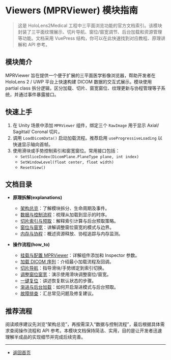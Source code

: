 # Viewers (MPRViewer) 模块指南

> 这是 HoloLens2Medical 工程中三平面浏览功能的官方文档索引。该模块封装了三平面纹理展示、切片导航、窗位/窗宽调节、后台加载和资源管理等功能。文档采用 VuePress 结构，你可以在此快速找到对应教程、原理讲解和 API 参考。

## 模块简介
MPRViewer 旨在提供一个便于扩展的三平面医学影像浏览器，帮助开发者在 HoloLens 2 / UWP 平台上快速构建 DICOM 数据的交互式展示。模块使用 partial class 拆分逻辑，区分加载、切片、窗宽窗位、纹理更新与协程管理等子系统，并通过事件暴露接口。

## 快速上手
1. 在 Unity 场景中添加 `MPRViewer` 组件，绑定三个 `RawImage` 用于显示 Axial/ Sagittal/ Coronal 切片。
2. 调用 `LoadDicomData()` 启动加载流程。推荐启用 `useProgressiveLoading` 以快速显示轴向首帧。
3. 使用滑块或手势控制索引和窗宽窗位。常用接口包括：
   - `SetSliceIndex(DicomPlane.PlaneType plane, int index)`
   - `SetWindowLevel(float center, float width)`
   - `ResetView()`

## 文档目录
- **原理拆解(explanations)**
  - [架构总览](./explanations/architecture.md)：了解模块拆分、生命周期及事件。
  - [数据与控制流程](./explanations/data-flow.md)：梳理从加载到显示的时序。
  - [切片索引与预取](./explanations/slice-indexing.md)：解释索引计算与后台预取策略。
  - [窗位与窗宽](./explanations/window-level.md)：讲解调整窗位窗宽的模式与边界。
  - [内存与协程](./explanations/memory-and-coroutines.md)：概述资源释放、协程追踪与内存监测。

- **操作流程(how_to)**
  - [挂载与配置 MPRViewer](./how_to/setup-mprviewer.md)：详解组件添加和 Inspector 参数。
  - [加载 DICOM 序列](./how_to/load-dicom-series.md)：介绍最小加载流程及回调。
  - [切片导航](./how_to/navigate-slices.md)：指导滑块/手势绑定到索引切换。
  - [调整窗位窗宽](./how_to/change-windowlevel.md)：演示使用滑块调整窗位/窗宽。
  - [一键复位](./how_to/reset-view.md)：讲述恢复默认状态的步骤。
  - [渐进与后台加载](./how_to/background-loading.md)：如何开启渐进模式与后台预取。
  - [故障排查](./how_to/troubleshooting.md)：汇总常见问题及修复建议。

## 推荐流程
阅读顺序建议先浏览“架构总览”，再按需深入“数据与控制流程”，最后根据具体需求查阅操作流程和 API 参考。本模块文档保持简洁、实用，目的是让开发者迅速理解半成品的实现细节并完成后续完善。


---
* [返回首页](../README.md)